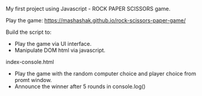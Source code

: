 
My first project using Javascript  - ROCK PAPER SCISSORS game.

Play the game: https://mashashak.github.io/rock-scissors-paper-game/

Build the script to: 
- Play the game via UI interface. 
- Manipulate DOM html via javascript. 


index-console.html 
- Play the game with the random computer choice and player choice from promt window.
- Announce the winner after 5 rounds in console.log()

 

